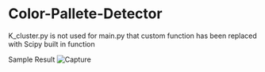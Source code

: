 # Color-Pallete-Detector

K_cluster.py is not used for main.py
that custom function has been replaced with Scipy built in function

Sample Result
![Capture](https://user-images.githubusercontent.com/83962300/203101981-d686db4a-984a-4ffa-8294-8835e56ed7d4.PNG)
